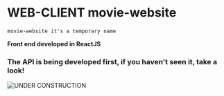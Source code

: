 # WEB-CLIENT movie-website
 
`movie-website it's a temporary name`

**Front end developed in ReactJS**

### The API is being developed first, if you haven't seen it, take a look! 

![UNDER CONSTRUCTION](https://omi.uk/wp-content/uploads/2020/05/UnderConstruction.png "Under Constructión")
